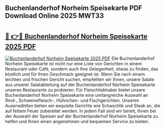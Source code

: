 ## Buchenlanderhof Norheim Speisekarte PDF Download Online 2025 MWT33

# <h2><a href="http://gc8hst.nevu.top/?p=Buchenlanderhof+Norheim+Speisekarte">🔗 👉🔴 Buchenlanderhof Norheim Speisekarte 2025 PDF</a></h2>

[![Buchenlanderhof Norheim Speisekarte 2025 PDF](https://i.imgur.com/dBaPXMq.png)](http://gc8hst.nevu.top/?p=Buchenlanderhof+Norheim+Speisekarte)
Die Buchenlanderhof Norheim Speisekarte ist nicht nur eine Liste von Gerichten in einem Restaurant oder Café, sondern auch Ihre Gelegenheit, etwas zu finden, das köstlich und für Ihren Geschmack geeignet ist. Wenn Sie nach einem leichten und frischen Gericht suchen, empfehlen wir Ihnen, unsere Salate aus unserer Salatabteilung auf der Buchenlanderhof Norheim Speisekarte unseres Restaurants zu probieren. Für Fleischliebhaber bietet unsere Buchenlanderhof Norheim Speisekarte eine umfangreiche Auswahl an Rind-, Schweinefleisch-, Hühnchen- und Fischgerichten. Unseren Auserwählten bieten wir exquisite Gerichte wie Schaschlik und Steak an, die auf fettem Feuer zubereitet werden. In jedem Fall sind wir bereit, Ihnen bei der Auswahl der Speisen auf der Buchenlanderhof Norheim Speisekarte zu helfen und Ihnen einen angenehmen und bequemen Service zu bieten.
